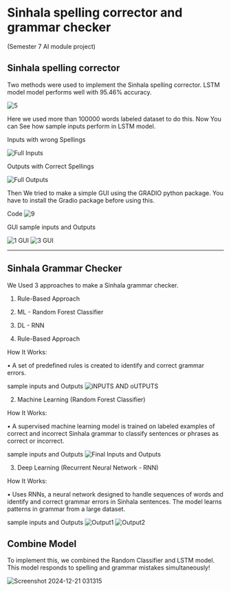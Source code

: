 # Sinhala spelling corrector and grammar checker
(Semester 7 AI module project)

## **Sinhala spelling corrector**

Two methods were used to implement the Sinhala spelling corrector. LSTM model model performs well with 95.46% accuracy.

![5](https://github.com/user-attachments/assets/dfea5cc3-a8b5-424c-a02a-ce5588551421)

Here we used more than 100000 words labeled dataset to do this. Now You can See how sample inputs perform in LSTM model.

Inputs with wrong Spellings 

![Full Inputs](https://github.com/user-attachments/assets/aa03b111-5645-494f-85d3-bb5313d9b7f6)

Outputs with Correct Spellings

![Full Outputs](https://github.com/user-attachments/assets/c29de7d9-6640-4d91-8b77-70e7de5e2589)

Then We tried to make a simple GUI using the GRADIO python package. You have to install the Gradio package before using this.

Code 
![9](https://github.com/user-attachments/assets/890717ea-86e6-43d9-b173-8c6563cfb738)

GUI 
sample inputs and Outputs 

![1 GUI](https://github.com/user-attachments/assets/895ecbf5-5a60-4902-8966-bf7f995c0513)
![3 GUI](https://github.com/user-attachments/assets/e2d9f216-c8cc-4df6-9978-8576e3cee049)

_______________________________________________________________________________________________________________________________________

## **Sinhala Grammar Checker** 
We Used 3 approaches to make a Sinhala grammar checker.
1. Rule-Based Approach
2. ML - Random Forest Classifier 
3. DL - RNN

1. Rule-Based Approach

How It Works:

•	A set of predefined rules is created to identify and correct grammar errors.

sample inputs and Outputs 
![iNPUTS AND oUTPUTS](https://github.com/user-attachments/assets/2120eec6-e4c5-4426-8e12-2e66adf104fd)


2. Machine Learning (Random Forest Classifier)

How It Works:

•	A supervised machine learning model is trained on labeled examples of correct and incorrect Sinhala grammar to classify sentences or phrases as correct or incorrect.

sample inputs and Outputs 
![Final Inputs and Outputs](https://github.com/user-attachments/assets/65712a7e-d5f2-4f57-91a0-9654712e7a1c)


3. Deep Learning (Recurrent Neural Network - RNN)

How It Works:

•	Uses RNNs, a neural network designed to handle sequences of words and identify and correct grammar errors in Sinhala sentences. The model learns patterns in grammar from a large dataset.

sample inputs and Outputs 
![Output1](https://github.com/user-attachments/assets/010d5f89-bfba-405c-8a54-da0e5711b268)
![Output2](https://github.com/user-attachments/assets/2b8f2d33-2df4-4553-ada4-b060be2ecd25)

## **Combine Model**

To implement this, we combined the Random Classifier and LSTM model. This model responds to spelling and grammar mistakes simultaneously!

![Screenshot 2024-12-21 031315](https://github.com/user-attachments/assets/b57cad44-6d78-496a-ab11-364745b22ed5)





